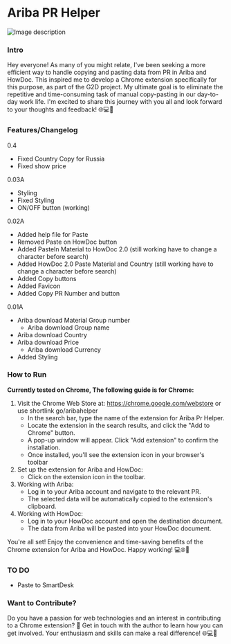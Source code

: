 
# Ariba PR Helper
![Image description](https://lh3.googleusercontent.com/WAPfkJuDO2BuqsTEWsYS78knKWHnnOlVPU32-s2ZD03ziLi1-ZM9L7Ee-SEMo8rCiMX_0HRHdXKVXlcM7sl1bUanT9M=w640-h400-e365-rj-sc0x00ffffff)


### Intro
Hey everyone! As many of you might relate, I've been seeking a more efficient way to handle copying and pasting data from PR in Ariba and HowDoc. This inspired me to develop a Chrome extension specifically for this purpose, as part of the G2D project. My ultimate goal is to eliminate the repetitive and time-consuming task of manual copy-pasting in our day-to-day work life. I'm excited to share this journey with you all and look forward to your thoughts and feedback! 🌐💻🚀

### Features/Changelog
0.4
 * Fixed Country Copy for Russia
 * Fixed show price
   

0.03A 
   * Styling
   * Fixed Styling
   * ON/OFF button (working)


0.02A 
   * Added help file for Paste
   * Removed Paste on HowDoc button 
   * Added PasteIn Material to HowDoc 2.0 (still working have to change a character before search)
   * Added HowDoc 2.0 Paste Material and Country (still working have to change a character before search)
   * Added Copy buttons 
   * Added Favicon
   * Added Copy PR Number and button

0.01A 
   * Ariba download Material Group number 
     * Ariba download Group name
   * Ariba download Country
   * Ariba download Price
     * Ariba download Currency
   * Added Styling

### How to Run
**Currently tested on Chrome, The following guide is for Chrome:**

1. Visit the Chrome Web Store at: https://chrome.google.com/webstore or use shortlink go/aribahelper
   * In the search bar, type the name of the extension for Ariba Pr Helper.
   * Locate the extension in the search results, and click the "Add to Chrome" button.
   * A pop-up window will appear. Click "Add extension" to confirm the installation.
   * Once installed, you'll see the extension icon in your browser's toolbar
2. Set up the extension for Ariba and HowDoc:
   * Click on the extension icon in the toolbar.
3. Working with Ariba:
   * Log in to your Ariba account and navigate to the relevant PR.
   * The selected data will be automatically copied to the extension's clipboard.
4. Working with HowDoc:
   * Log in to your HowDoc account and open the destination document.
   * The data from Ariba will be pasted into your HowDoc document.

You're all set! Enjoy the convenience and time-saving benefits of the Chrome extension for Ariba and HowDoc. Happy working! 💻🌐🚀

### TO DO
* Paste to SmartDesk

### Want to Contribute?
Do you have a passion for web technologies and an interest in contributing to a Chrome extension? 🚀 Get in touch with the author to learn how you can get involved. Your enthusiasm and skills can make a real difference! 🌐💻🤝
